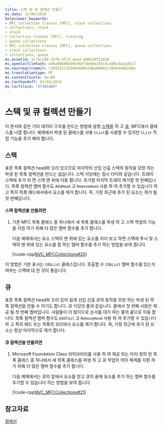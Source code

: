 ```yaml
---
title: 스택 및 큐 컬렉션 만들기
ms.date: 11/04/2016
helpviewer_keywords:
- MFC collection classes [MFC], stack collections
- collections, stack
- stack
- collection classes [MFC], creating
- queue collections
- MFC collection classes [MFC], queue collections
- stack collections
- collections, queue
ms.assetid: 3c7bc198-35f0-4fc3-aaed-6005a0f22638
ms.openlocfilehash: ed0ad9b98a69e56df4e66b25bc6ca08cdaaad413
ms.sourcegitcommit: c3093251193944840e3d0a068ecc30e6449624ba
ms.translationtype: MT
ms.contentlocale: ko-KR
ms.lasthandoff: 03/04/2019
ms.locfileid: "57301469"
---
```

# <a name="creating-stack-and-queue-collections"></a>스택 및 큐 컬렉션 만들기

이 문서와 같은 기타 데이터 구조를 만드는 방법에 설명 [스택을](#_core_stacks) 하 고 [큐](#_core_queues), MFC에서 클래스를 나열 합니다. 예제에서 파생 된 클래스를 사용 `CList`를 사용할 수 있지만 `CList` 직접 기능을 추가 해야 합니다.

##  <a name="_core_stacks"></a> 스택

표준 목록 컬렉션 head와 꼬리 있으므로 마지막의 선입 선출 스택의 동작을 모방 하는 파생 된 목록 컬렉션을 만드는 쉽습니다. 스택 식당에는 접시 더미와 같습니다. 트레이 스택에 추가 되 면 스택 맨 위에 이동 합니다. 추가할 마지막 트레이 제거할 첫 번째입니다. 목록 컬렉션 멤버 함수도 `AddHead` 고 `RemoveHead` 사용 하 여 추가할 수 있습니다 하 고 특히 목록 헤드에서에서 요소를 제거 합니다. 즉, 가장 최근에 추가 된 요소는 제거 될 첫 번째입니다.

#### <a name="to-create-a-stack-collection"></a>스택 컬렉션을 만들려면

1. 기존 MFC 목록 클래스 중 하나에서 새 목록 클래스를 파생 하 고 스택 작업의 기능을 지원 하기 위해 더 많은 멤버 함수를 추가 합니다.

   다음 예제에서는 요소 스택의 맨 위에 있는 요소를 미리 보고 하면 스택에 푸시 및 스택의 맨 위에 있는 요소를 팝 하는 멤버 함수를 추가 하는 방법을 보여 줍니다.

   [!code-cpp[NVC_MFCCollections#20](../mfc/codesnippet/cpp/creating-stack-and-queue-collections_1.h)]

이 방법은 기본 표시는 `CObList` 클래스입니다. 호출할 수 `CObList` 멤버 함수를 있는지 여부는 스택에 대 한 것이 좋습니다.

##  <a name="_core_queues"></a> 큐

표준 목록 컬렉션 head와 꼬리 있어 쉽게 선입 선출 큐의 동작을 모방 하는 파생 된 목록 컬렉션을 만들 수 이기도 합니다. 큐 식당의 줄과 같습니다. 줄에서 첫 번째 사람은 제공 될 첫 번째 멤버입니다. 사람들이 더 많이으로 순서를 대기 하는 줄의 끝으로 이동 합니다. 목록 컬렉션 멤버 함수도 `AddTail` 고 `RemoveHead` 사용 하 여 추가할 수 있습니다 하 고 특히 헤드 또는 목록의 꼬리에서 요소를 제거 합니다. 즉, 가장 최근에 추가 된 요소는 항상 마지막으로 제거 합니다.

#### <a name="to-create-a-queue-collection"></a>큐 컬렉션을 만들려면

1. Microsoft Foundation Class 라이브러리를 사용 하 여 제공 되는 미리 정의 된 목록 클래스 중 하나에서 새 목록 클래스를 파생 하 고 큐 작업의 의미 체계를 지원 하기 위해 더 많은 멤버 함수를 추가 합니다.

   다음 예제에서는 큐의 앞에서 요소를 받고 큐의 끝에 요소를 추가 하는 멤버 함수를 추가할 수 있습니다 하는 방법을 보여 줍니다.

   [!code-cpp[NVC_MFCCollections#21](../mfc/codesnippet/cpp/creating-stack-and-queue-collections_2.h)]

## <a name="see-also"></a>참고자료

[컬렉션](../mfc/collections.md)
